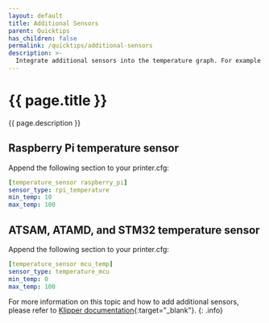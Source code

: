 ```yaml
---
layout: default
title: Additional Sensors
parent: Quicktips
has_children: false
permalink: /quicktips/additional-sensors
description: >-
  Integrate additional sensors into the temperature graph. For example Raspberry Pi, MCU, BMExxx, HTU21D, LM75 and more..
---
```


# {{ page.title }}
{{ page.description }}

## Raspberry Pi temperature sensor

Append the following section to your printer.cfg:

```yaml
[temperature_sensor raspberry_pi]
sensor_type: rpi_temperature
min_temp: 10
max_temp: 100
```

## ATSAM, ATAMD, and STM32 temperature sensor

Append the following section to your printer.cfg:

```yaml
[temperature_sensor mcu_temp]
sensor_type: temperature_mcu
min_temp: 0
max_temp: 100
```

For more information on this topic and how to add additional sensors, please refer to [Klipper documentation](https://www.klipper3d.org/Config_Reference.html#builtin-micro-controller-temperature-sensor){:target="_blank"}.
{: .info}